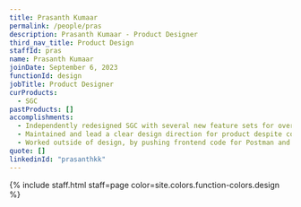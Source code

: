 ```yaml
---
title: Prasanth Kumaar
permalink: /people/pras
description: Prasanth Kumaar - Product Designer
third_nav_title: Product Design
staffId: pras
name: Prasanth Kumaar
joinDate: September 6, 2023
functionId: design
jobTitle: Product Designer
curProducts:
  - SGC
pastProducts: []
accomplishments:
  - Independently redesigned SGC with several new feature sets for over 200 agencies in a short span of 3-4 months, comprehensively tested by several agencies.
  - Maintained and lead a clear design direction for product despite constantly changing timelines, changing requirements or even changing policy about the scams and trust space.
  - Worked outside of design, by pushing frontend code for Postman and managing stakeholders so that my engineers can focus on more critical issues and product operations can spend less time answering questions.
quote: []
linkedinId: "prasanthkk"
---
```


{% include staff.html staff=page color=site.colors.function-colors.design %}
